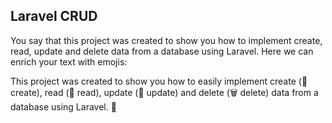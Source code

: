 ## Laravel CRUD

You say that this project was created to show you how to implement create, read, update and delete data from a database using Laravel. Here we can enrich your text with emojis:

This project was created to show you how to easily implement create (📝 create), read (📖 read), update (🔄 update) and delete (🗑️ delete) data from a database using Laravel. 🚀



